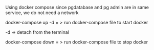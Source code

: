 Using docker compose since pgdatabase  and pg admin are in same service, we do not need a network

docker-compose up -d = > run docker-compose file to start docker

-d => detach from the terminal

docker-compose down = > run docker-compose file to stop docker



